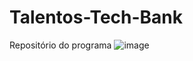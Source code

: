 # Talentos-Tech-Bank
Repositório do programa 
![image](https://user-images.githubusercontent.com/73603060/125991999-f33f6e14-1bde-4e9e-b1d2-04c80c9f5d00.png)
